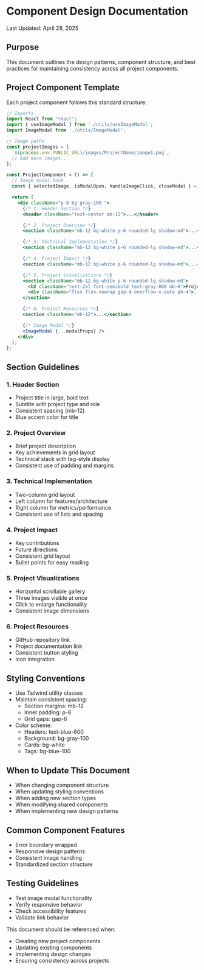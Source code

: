 # Component Design Documentation

Last Updated: April 28, 2025

## Purpose
This document outlines the design patterns, component structure, and best practices for maintaining consistency across all project components.

## Project Component Template
Each project component follows this standard structure:

```jsx
// Imports
import React from "react";
import { useImageModal } from './utils/useImageModal';
import ImageModal from './utils/ImageModal';

// Image paths
const projectImages = [
  `${process.env.PUBLIC_URL}/images/ProjectName/image1.png`,
  // Add more images...
];

const ProjectComponent = () => {
  // Image modal hook
  const { selectedImage, isModalOpen, handleImageClick, closeModal } = useImageModal();

  return (
    <div className="p-8 bg-gray-100 ">
      {/* 1. Header Section */}
      <header className="text-center mb-12">...</header>

      {/* 2. Project Overview */}
      <section className="mb-12 bg-white p-6 rounded-lg shadow-md">...</section>

      {/* 3. Technical Implementation */}
      <section className="mb-12 bg-white p-6 rounded-lg shadow-md">...</section>

      {/* 4. Project Impact */}
      <section className="mb-12 bg-white p-6 rounded-lg shadow-md">...</section>

      {/* 5. Project Visualizations */}
      <section className="mb-12 bg-white p-6 rounded-lg shadow-md">
        <h2 className="text-2xl font-semibold text-gray-800 mb-6">Project Visualizations</h2>
        <div className="flex flex-nowrap gap-4 overflow-x-auto pb-4">...</div>
      </section>

      {/* 6. Project Resources */}
      <section className="mb-12">...</section>

      {/* Image Modal */}
      <ImageModal {...modalProps} />
    </div>
  );
};
```

## Section Guidelines

### 1. Header Section
- Project title in large, bold text
- Subtitle with project type and role
- Consistent spacing (mb-12)
- Blue accent color for title

### 2. Project Overview
- Brief project description
- Key achievements in grid layout
- Technical stack with tag-style display
- Consistent use of padding and margins

### 3. Technical Implementation
- Two-column grid layout
- Left column for features/architecture
- Right column for metrics/performance
- Consistent use of lists and spacing

### 4. Project Impact
- Key contributions
- Future directions
- Consistent grid layout
- Bullet points for easy reading

### 5. Project Visualizations
- Horizontal scrollable gallery
- Three images visible at once
- Click to enlarge functionality
- Consistent image dimensions

### 6. Project Resources
- GitHub repository link
- Project documentation link
- Consistent button styling
- Icon integration

## Styling Conventions
- Use Tailwind utility classes
- Maintain consistent spacing:
  - Section margins: mb-12
  - Inner padding: p-6
  - Grid gaps: gap-6
- Color scheme:
  - Headers: text-blue-600
  - Background: bg-gray-100
  - Cards: bg-white
  - Tags: bg-blue-100

## When to Update This Document
- When changing component structure
- When updating styling conventions
- When adding new section types
- When modifying shared components
- When implementing new design patterns

## Common Component Features
- Error boundary wrapped
- Responsive design patterns
- Consistent image handling
- Standardized section structure

## Testing Guidelines
- Test image modal functionality
- Verify responsive behavior
- Check accessibility features
- Validate link behavior

This document should be referenced when:
- Creating new project components
- Updating existing components
- Implementing design changes
- Ensuring consistency across projects